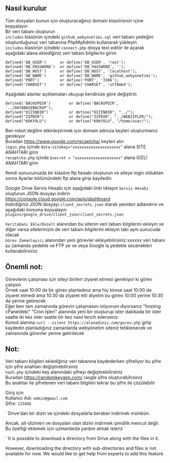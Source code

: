 ## Nasıl kurulur<br />
Tüm dosyaları bunun için oluşturacağınız domain klasörünün içine kopyalayın<br />
Bir veri tabanı oluşturun<br />
`includes` klasörün içindeki `github_webyonetimi.sql` veri tabanı yedeğini oluşturduğunuz veri tabanına PhpMyAdmin kullanarak yükleyin<br />
`includes` klasörün içindeki `connect.php` dosya text editör ile açarak aşağıdaki alana eklediğiniz veri tabanı bilgilerini girim<br />

    defined('DB_USER')      or define('DB_USER', 'root');
    defined('DB_PASSWORD')  or define('DB_PASSWORD', '');
    defined('DB_HOST')      or define('DB_HOST', 'localhost');
    defined('DB_NAME')      or define('DB_NAME', 'github_webyonetimi');
    defined('PORT')         or define('PORT', '3306');
    defined('CHARSET')      or define('CHARSET', 'utf8mb4');

Aşağıdaki alanlar açıklamaları okuyup kendinize göre değiştirin<br />

    defined('BACKUPDIR')        or define('BACKUPDIR', '../DATABASEBACKUP');
    defined("DIZINDIR")         or define("DIZINDIR", "../");
    defined("ZIPDIR")           or define("ZIPDIR", "../WEBZIPLER/");
    defined("KOKYOLU")          or define("KOKYOLU", "/home/user/");

Ben robot değilim etkinleştirmek için domain adınıza keyleri oluşturmanız gerekiyor<br />
Buradan https://www.google.com/recaptcha/ keyleri alın<br />
`login.php` içinde `data-sitekey="xxxxxxxxxxxxxxxxxxxxx"` alana SİTE ANAHTARI girin<br />
`recaptcha.php` içinde `$secret = "xxxxxxxxxxxxxxxxxxxx"` alana GİZLİ ANAHTARI girin<br />

Kendi sunucunuzda bir klasöre ftp hesabı oluşturun ve siteye login olduktan sonra Ayarlar bölümündeki ftp alana girip kaydedin<br />

Google Drive Servis Hesabı için aşağıdaki linki tıklayın `Servis Hesabı` oluşturun JSON dosyayı indirin<br />
https://console.cloud.google.com/apis/dashboard<br />
Indirdiğiniz JSON dosyayı `client_secrets.json` olarak yeniden adlandırın ve aşağıdaki konuma kopyalayın<br />
`plugins/google_drive/client_json/client_secrets.json`<br />

`Veritabanı Ekle/Düzelt` alanından bu sitenin veri tabanı bilgilerini ekleyin ve diğer varsa sitelerinizin de veri tabanı bilgilerini ekleyin tabı aynı sunucuda olacak<br />
`Görev Zamanlayıcı` alanından yeni görevler ekleyebilirsiniz xxxxxx veri tabanı şu zamanda yedekle ve FTP ye ve veya Google la yedekle seçenekleri kullanabilirsiniz<br />

## Önemli not:<br />
Görevlerin çalışması için siteyi birileri ziyaret etmesi gerekiyor ki görev çalışsın<br />
Örnek saat 10:00 da bir görev planladınız ama hiç kimse saat 10:00 da ziyaret etmedi ama 10:30 da ziyaret etti diyelim bu görev 10:00 yerine 10:30 da yerine getirecek<br />
Eğer ben tam zamanında görevin çalışmasını istiyorum diyorsanız "hosting cPaneldeki" "Cron İşleri" alanında yeni bir oluşturup ister dakikada bir ister saatte iki kez ister saatte bir kez nasıl tercih ederseniz<br />
Komut alanına `curl --silent https://alanadiniz.com/gorev.php` girip kaydedin planladığınız zamanlarda webyönetim siteniz tetiklenecek ve zamanında görevler yerine getirilecek<br />

## Not:<br />
Veri tabanı bilgileri eklediğiniz veri tabanına kaydederken şifreliyor bu şifre için şifre anahtarı değiştirebilirsiniz<br />
`hash.php` içindeki key alanındaki şifreyi değiştirebilirsiniz<br />
Buradan https://randomkeygen.com/ rasgle şifre oluşturabilirsiniz<br />
Bu anahtar ile şifrelenen veri tabanı bilgileri tekrar bu şifre ile çözülebilir<br />

Giriş için<br />
Kullanıcı Adı: `admin@gmail.com`<br />
Şifre: `123456`<br />

`
Drive'dan bir dizin ve içindeki dosyalarla beraber indirmek mümkün.

Ancak, alt-dizinleri ve dosyaları olan dizini indirmek şimdilik mevcut değil. Bu özelliği eklemek için uzmanlarda yardım almak isteriz
`

`
It is possible to download a directory from Drive along with the files in it.

However, downloading the directory with sub-directories and files is not available for now. We would like to get help from experts to add this feature.
`
